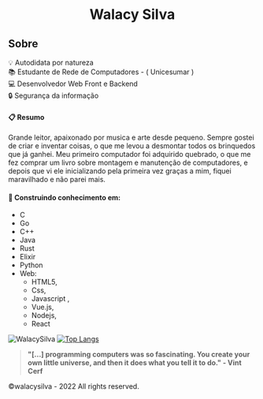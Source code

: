 <h1 align="Center">Walacy Silva</h1>

## Sobre

:bulb: Autodidata por natureza</br>
:books: Estudante de Rede de Computadores - ( Unicesumar )</br>
:computer: Desenvolvedor Web Front e Backend</br>
:lock: Segurança da informação</br>

#### :clipboard: Resumo
Grande leitor, apaixonado por musica e arte desde pequeno. Sempre gostei de criar e inventar coisas, o que me levou a desmontar todos os brinquedos que já ganhei. Meu primeiro computador foi adquirido quebrado, o que me fez comprar um livro sobre montagem e manutenção de computadores, e depois que vi ele inicializando pela primeira vez graças a mim, fiquei maravilhado e não parei mais.

#### 🚧 Construindo conhecimento em:

- C
- Go
- C++
- Java
- Rust
- Elixir
- Python
- Web:
   - HTML5, 
   - Css, 
   - Javascript ,
   - Vue.js,
   - Nodejs,
   - React
 

![WalacySilva](https://github-readme-stats.vercel.app/api?username=walacysilvam&show_icons=true&theme=dark)
[![Top Langs](https://github-readme-stats.vercel.app/api/top-langs/?username=walacysilvam&theme=dark)](https://github.com/walacysilvam/github-readme-stats)


> <strong>"[...] programming computers was so fascinating. You create your own little universe, and then it does what you tell it to do." - Vint Cerf</strong>


©walacysilva - 2022 All rights reserved.
